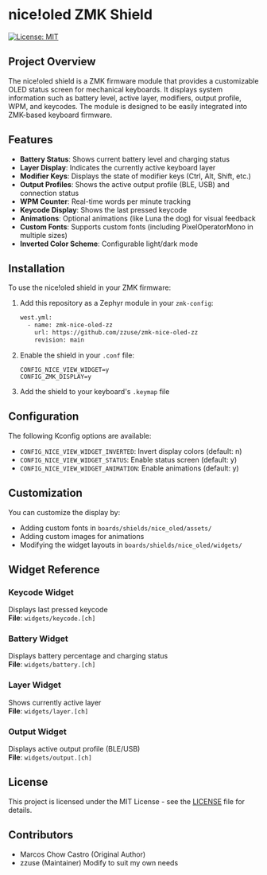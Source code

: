 # nice!oled ZMK Shield

[![License: MIT](https://img.shields.io/badge/License-MIT-yellow.svg)](https://opensource.org/licenses/MIT)

## Project Overview
The nice!oled shield is a ZMK firmware module that provides a customizable OLED status screen for mechanical keyboards. It displays system information such as battery level, active layer, modifiers, output profile, WPM, and keycodes. The module is designed to be easily integrated into ZMK-based keyboard firmware.

## Features
- **Battery Status**: Shows current battery level and charging status
- **Layer Display**: Indicates the currently active keyboard layer
- **Modifier Keys**: Displays the state of modifier keys (Ctrl, Alt, Shift, etc.)
- **Output Profiles**: Shows the active output profile (BLE, USB) and connection status
- **WPM Counter**: Real-time words per minute tracking
- **Keycode Display**: Shows the last pressed keycode
- **Animations**: Optional animations (like Luna the dog) for visual feedback
- **Custom Fonts**: Supports custom fonts (including PixelOperatorMono in multiple sizes)
- **Inverted Color Scheme**: Configurable light/dark mode

## Installation
To use the nice!oled shield in your ZMK firmware:

1. Add this repository as a Zephyr module in your `zmk-config`:
   ```bash
   west.yml: 
     - name: zmk-nice-oled-zz
       url: https://github.com/zzuse/zmk-nice-oled-zz
       revision: main
   ```

2. Enable the shield in your `.conf` file:
   ```
   CONFIG_NICE_VIEW_WIDGET=y
   CONFIG_ZMK_DISPLAY=y
   ```

3. Add the shield to your keyboard's `.keymap` file

## Configuration
The following Kconfig options are available:
- `CONFIG_NICE_VIEW_WIDGET_INVERTED`: Invert display colors (default: n)
- `CONFIG_NICE_VIEW_WIDGET_STATUS`: Enable status screen (default: y)
- `CONFIG_NICE_VIEW_WIDGET_ANIMATION`: Enable animations (default: y)

## Customization
You can customize the display by:
- Adding custom fonts in `boards/shields/nice_oled/assets/`
- Adding custom images for animations
- Modifying the widget layouts in `boards/shields/nice_oled/widgets/`

## Widget Reference

### Keycode Widget
Displays last pressed keycode  
**File**: `widgets/keycode.[ch]`

### Battery Widget
Displays battery percentage and charging status  
**File**: `widgets/battery.[ch]`

### Layer Widget
Shows currently active layer  
**File**: `widgets/layer.[ch]`

### Output Widget
Displays active output profile (BLE/USB)  
**File**: `widgets/output.[ch]`

## License
This project is licensed under the MIT License - see the [LICENSE](LICENSE) file for details.
## Contributors
- Marcos Chow Castro (Original Author)
- zzuse (Maintainer) Modify to suit my own needs